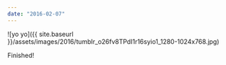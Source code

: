 ```yaml
---
date: "2016-02-07"
---
```


![yo yo]({{ site.baseurl }}/assets/images/2016/tumblr_o26fv8TPdI1r16syio1_1280-1024x768.jpg)

Finished!
